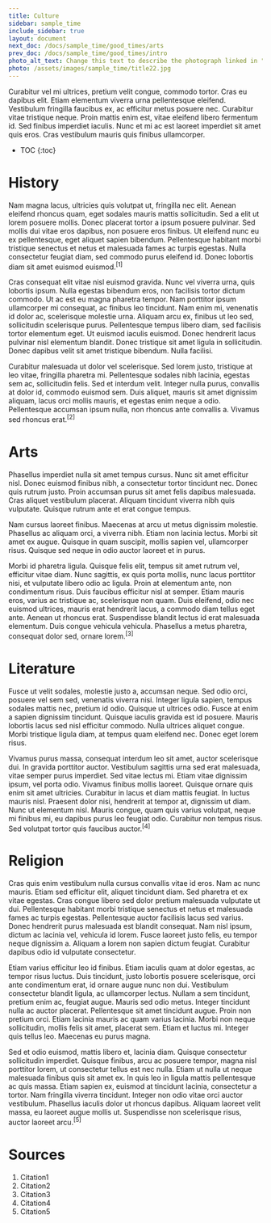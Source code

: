 ```yaml
---
title: Culture
sidebar: sample_time
include_sidebar: true
layout: document
next_doc: /docs/sample_time/good_times/arts
prev_doc: /docs/sample_time/good_times/intro
photo_alt_text: Change this text to describe the photograph linked in "photo".
photo: /assets/images/sample_time/title22.jpg
---
```


Curabitur vel mi ultrices, pretium velit congue, commodo tortor. Cras eu dapibus elit. Etiam elementum viverra urna pellentesque eleifend. Vestibulum fringilla faucibus ex, ac efficitur metus posuere nec. Curabitur vitae tristique neque. Proin mattis enim est, vitae eleifend libero fermentum id. Sed finibus imperdiet iaculis. Nunc et mi ac est laoreet imperdiet sit amet quis eros. Cras vestibulum mauris quis finibus ullamcorper. 

* TOC
{:toc}

# History

Nam magna lacus, ultricies quis volutpat ut, fringilla nec elit. Aenean eleifend rhoncus quam, eget sodales mauris mattis sollicitudin. Sed a elit ut lorem posuere mollis. Donec placerat tortor a ipsum posuere pulvinar. Sed mollis dui vitae eros dapibus, non posuere eros finibus. Ut eleifend nunc eu ex pellentesque, eget aliquet sapien bibendum. Pellentesque habitant morbi tristique senectus et netus et malesuada fames ac turpis egestas. Nulla consectetur feugiat diam, sed commodo purus eleifend id. Donec lobortis diam sit amet euismod euismod.<sup>[1]</sup>

Cras consequat elit vitae nisl euismod gravida. Nunc vel viverra urna, quis lobortis ipsum. Nulla egestas bibendum eros, non facilisis tortor dictum commodo. Ut ac est eu magna pharetra tempor. Nam porttitor ipsum ullamcorper mi consequat, ac finibus leo tincidunt. Nam enim mi, venenatis id dolor ac, scelerisque molestie urna. Aliquam arcu ex, finibus ut leo sed, sollicitudin scelerisque purus. Pellentesque tempus libero diam, sed facilisis tortor elementum eget. Ut euismod iaculis euismod. Donec hendrerit lacus pulvinar nisl elementum blandit. Donec tristique sit amet ligula in sollicitudin. Donec dapibus velit sit amet tristique bibendum. Nulla facilisi.

Curabitur malesuada ut dolor vel scelerisque. Sed lorem justo, tristique at leo vitae, fringilla pharetra mi. Pellentesque sodales nibh lacinia, egestas sem ac, sollicitudin felis. Sed et interdum velit. Integer nulla purus, convallis at dolor id, commodo euismod sem. Duis aliquet, mauris sit amet dignissim aliquam, lacus orci mollis mauris, et egestas enim neque a odio. Pellentesque accumsan ipsum nulla, non rhoncus ante convallis a. Vivamus sed rhoncus erat.<sup>[2]</sup>

# Arts

Phasellus imperdiet nulla sit amet tempus cursus. Nunc sit amet efficitur nisl. Donec euismod finibus nibh, a consectetur tortor tincidunt nec. Donec quis rutrum justo. Proin accumsan purus sit amet felis dapibus malesuada. Cras aliquet vestibulum placerat. Aliquam tincidunt viverra nibh quis vulputate. Quisque rutrum ante et erat congue tempus.

Nam cursus laoreet finibus. Maecenas at arcu ut metus dignissim molestie. Phasellus ac aliquam orci, a viverra nibh. Etiam non lacinia lectus. Morbi sit amet ex augue. Quisque in quam suscipit, mollis sapien vel, ullamcorper risus. Quisque sed neque in odio auctor laoreet et in purus.

Morbi id pharetra ligula. Quisque felis elit, tempus sit amet rutrum vel, efficitur vitae diam. Nunc sagittis, ex quis porta mollis, nunc lacus porttitor nisi, et vulputate libero odio ac ligula. Proin at elementum ante, non condimentum risus. Duis faucibus efficitur nisl at semper. Etiam mauris eros, varius ac tristique ac, scelerisque non quam. Duis eleifend, odio nec euismod ultrices, mauris erat hendrerit lacus, a commodo diam tellus eget ante. Aenean ut rhoncus erat. Suspendisse blandit lectus id erat malesuada elementum. Duis congue vehicula vehicula. Phasellus a metus pharetra, consequat dolor sed, ornare lorem.<sup>[3]</sup>

# Literature

Fusce ut velit sodales, molestie justo a, accumsan neque. Sed odio orci, posuere vel sem sed, venenatis viverra nisi. Integer ligula sapien, tempus sodales mattis nec, pretium id odio. Quisque ut ultrices odio. Fusce at enim a sapien dignissim tincidunt. Quisque iaculis gravida est id posuere. Mauris lobortis lacus sed nisl efficitur commodo. Nulla ultrices aliquet congue. Morbi tristique ligula diam, at tempus quam eleifend nec. Donec eget lorem risus.

Vivamus purus massa, consequat interdum leo sit amet, auctor scelerisque dui. In gravida porttitor auctor. Vestibulum sagittis urna sed erat malesuada, vitae semper purus imperdiet. Sed vitae lectus mi. Etiam vitae dignissim ipsum, vel porta odio. Vivamus finibus mollis laoreet. Quisque ornare quis enim sit amet ultricies. Curabitur in lacus et diam mattis feugiat. In luctus mauris nisl. Praesent dolor nisi, hendrerit at tempor at, dignissim ut diam. Nunc ut elementum nisl. Mauris congue, quam quis varius volutpat, neque mi finibus mi, eu dapibus purus leo feugiat odio. Curabitur non tempus risus. Sed volutpat tortor quis faucibus auctor.<sup>[4]</sup>

# Religion

Cras quis enim vestibulum nulla cursus convallis vitae id eros. Nam ac nunc mauris. Etiam sed efficitur elit, aliquet tincidunt diam. Sed pharetra et ex vitae egestas. Cras congue libero sed dolor pretium malesuada vulputate ut dui. Pellentesque habitant morbi tristique senectus et netus et malesuada fames ac turpis egestas. Pellentesque auctor facilisis lacus sed varius. Donec hendrerit purus malesuada est blandit consequat. Nam nisl ipsum, dictum ac lacinia vel, vehicula id lorem. Fusce laoreet justo felis, eu tempor neque dignissim a. Aliquam a lorem non sapien dictum feugiat. Curabitur dapibus odio id vulputate consectetur.

Etiam varius efficitur leo id finibus. Etiam iaculis quam at dolor egestas, ac tempor risus luctus. Duis tincidunt, justo lobortis posuere scelerisque, orci ante condimentum erat, id ornare augue nunc non dui. Vestibulum consectetur blandit ligula, ac ullamcorper lectus. Nullam a sem tincidunt, pretium enim ac, feugiat augue. Mauris sed odio metus. Integer tincidunt nulla ac auctor placerat. Pellentesque sit amet tincidunt augue. Proin non pretium orci. Etiam lacinia mauris ac quam varius lacinia. Morbi non neque sollicitudin, mollis felis sit amet, placerat sem. Etiam et luctus mi. Integer quis tellus leo. Maecenas eu purus magna.

Sed et odio euismod, mattis libero et, lacinia diam. Quisque consectetur sollicitudin imperdiet. Quisque finibus, arcu ac posuere tempor, magna nisl porttitor lorem, ut consectetur tellus est nec nulla. Etiam ut nulla ut neque malesuada finibus quis sit amet ex. In quis leo in ligula mattis pellentesque ac quis massa. Etiam sapien ex, euismod at tincidunt lacinia, consectetur a tortor. Nam fringilla viverra tincidunt. Integer non odio vitae orci auctor vestibulum. Phasellus iaculis dolor ut rhoncus dapibus. Aliquam laoreet velit massa, eu laoreet augue mollis ut. Suspendisse non scelerisque risus, auctor laoreet arcu.<sup>[5]</sup>

# Sources

1. Citation1
2. Citation2
3. Citation3
4. Citation4
5. Citation5
